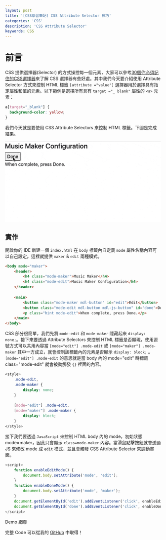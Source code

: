 ```yaml
---
layout: post
title: '[CSS學習筆記] CSS Attribute Selector 技巧'
categories: 'CSS'
description: 'CSS Attribute Selector'
keywords: CSS
---
```


# 前言
CSS 提供選擇器(Selector) 的方式操控每一個元素，大家可以參考[30個你必須記住的CSS選擇器](https://code.tutsplus.com/zh-hant/tutorials/the-30-css-selectors-you-must-memorize--net-16048)來了解 CSS 選擇器有些好處。其中我們今天要介紹使用 Attribute Selector 方式來控制 HTML 標籤 `[attribute ="value"]` 選擇器用於選擇具有指定屬性和值的元素。以下範例是選擇所有具有 `target ="_ blank"` 屬性的 `<a>` 元素：

```css
a[target="_blank"] {
  background-color: yellow;
}
```

我們今天就是要使用 CSS Attribute Selectors 來控制 HTML 標籤。下圖是完成結果。

![](/images/posts/css/2021/img1100307-1.gif)

## 實作
開啟你的 IDE 新建一個 `index.html` 在 `body` 標籤內自定義 `mode` 屬性名稱內容可以自己設定。這裡就提供 `maker` & `edit` 兩種模式。

```html
<body mode="maker">
    <header>
        <h4 class="mode-maker">Music Maker</h4>
        <h4 class="mode-edit">Music Maker Configuration</h4>
    </header>

    <main>
        <button class="mode-maker mdl-button" id="edit">Edit</button>
        <button class="mode-edit mdl-button mdl-js-button" id="done">Done</button>
        <p class="hint mode-edit">When complete, press Done.</p>
    </main>
</body>
```

CSS 部分很簡單，我們先將 `mode-edit` 和 `mode-maker` 隱藏起來 `display: none;`。接下來要透過 Attribute Selectors 來控制 HTML 標籤是否顯現，使用逗號方式可以共用內容當 `[mode="edit"] .mode-edit` 或 `[mode="maker"] .mode-maker` 其中一方成立，就會控制該標籤內的元素是否顯示 `display: block;` 。 `[mode="edit"] .mode-edit` 的意思就是當 body 內的 mode="edit" 時標籤 class="mode-edit" 就會被動觸發 `{}`  裡面的內容。

```css
<style>
    .mode-edit,
    .mode-maker {
        display: none;
    }

    [mode="edit"] .mode-edit,
    [mode="maker"] .mode-maker {
        display: block;
    }
</style>
```

接下我們要透過 `JavaScript` 來控制 HTML body 內的 mode，初始狀態 mode=maker，因此只會顯示 `class=mode-maker` 內容。當滑鼠點擊按鈕就會透過 JS 來修改 mode 成 `edit` 模式，並且會觸發 CSS Attribute Selector 來調動畫面。

```js
<script>
    function enableEditMode() {
        document.body.setAttribute('mode', 'edit');
    }
    function enableDoneMode() {
        document.body.setAttribute('mode', 'maker');
    }
    document.getElementById('edit').addEventListener('click', enableEditMode);
    document.getElementById('done').addEventListener('click', enableDoneMode);
</script>
```

Demo [網頁](https://1010code.github.io/css-attribute-selector/index)

 完整 Code 可以從我的 [GitHub](https://github.com/1010code/css-attribute-selector) 中取得！
